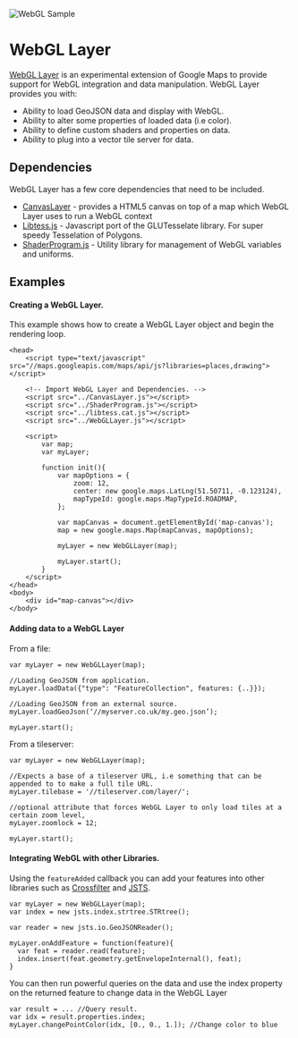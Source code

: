 ![WebGL Sample](http://mattcooper.github.io/webgl-layer/screenshot.png)

WebGL Layer
=========

[WebGL Layer](http://mattcooper.github.io/webgl-layer/index.html) is an experimental extension of Google Maps to provide support for WebGL integration and data manipulation. WebGL Layer provides you with:

* Ability to load GeoJSON data and display with WebGL.
* Ability to alter some properties of loaded data (i.e color).
* Ability to define custom shaders and properties on data.
* Ability to plug into a vector tile server for data.

Dependencies
-----------

WebGL Layer has a few core dependencies that need to be included.

* [CanvasLayer](https://github.com/brendankenny/CanvasLayer) - provides a HTML5 canvas on top of a map which WebGL Layer uses to run a WebGL context
* [Libtess.js](https://github.com/brendankenny/libtess.js) - Javascript port of the GLUTesselate library. For super speedy Tesselation of Polygons.
* [ShaderProgram.js](https://github.com/brendankenny/point-overlay/blob/master/lib/ShaderProgram.js) - Utility library for management of WebGL variables and uniforms.

Examples
--------------
 
#### Creating a WebGL Layer.

This example shows how to create a WebGL Layer object and begin the rendering loop.

```
<head>
    <script type="text/javascript" src="//maps.googleapis.com/maps/api/js?libraries=places,drawing"></script>
        
    <!-- Import WebGL Layer and Dependencies. -->
    <script src="../CanvasLayer.js"></script>
    <script src="../ShaderProgram.js"></script>
    <script src="../libtess.cat.js"></script>
    <script src="../WebGLLayer.js"></script>
    
    <script>
        var map;
        var myLayer;
      
        function init(){
            var mapOptions = {
                zoom: 12,
                center: new google.maps.LatLng(51.50711, -0.123124),
                mapTypeId: google.maps.MapTypeId.ROADMAP,
            };

            var mapCanvas = document.getElementById('map-canvas');
            map = new google.maps.Map(mapCanvas, mapOptions);
            
            myLayer = new WebGLLayer(map);
            
            myLayer.start();
        }
    </script>
</head>
<body>
    <div id="map-canvas"></div>
</body>

```

#### Adding data to a WebGL Layer

From a file:
```
var myLayer = new WebGLLayer(map);

//Loading GeoJSON from application.
myLayer.loadData({"type": "FeatureCollection", features: {..}});

//Loading GeoJSON from an external source.
myLayer.loadGeoJson(‘//myserver.co.uk/my.geo.json’);

myLayer.start();
```

From a tileserver:
```
var myLayer = new WebGLLayer(map);

//Expects a base of a tileserver URL, i.e something that can be appended to to make a full tile URL.
myLayer.tilebase = '//tileserver.com/layer/';

//optional attribute that forces WebGL Layer to only load tiles at a certain zoom level,
myLayer.zoomlock = 12;

myLayer.start();
```

#### Integrating WebGL with other Libraries.

Using the `featureAdded` callback you can add your features into other libraries such as [Crossfilter](http://square.github.io/crossfilter/) and [JSTS](https://github.com/bjornharrtell/jsts).

```
var myLayer = new WebGLLayer(map);
var index = new jsts.index.strtree.STRtree();

var reader = new jsts.io.GeoJSONReader();

myLayer.onAddFeature = function(feature){
  var feat = reader.read(feature);
  index.insert(feat.geometry.getEnvelopeInternal(), feat);
}
```

You can then run powerful queries on the data and use the index property on the returned feature to change data in the WebGL Layer

```
var result = ... //Query result.
var idx = result.properties.index;
myLayer.changePointColor(idx, [0., 0., 1.]); //Change color to blue
```

